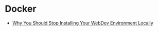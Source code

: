 # Docker

  * [Why You Should Stop Installing Your WebDev Environment Locally](https://www.smashingmagazine.com/2016/04/stop-installing-your-webdev-environment-locally-with-docker/)
